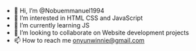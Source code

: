 - 👋 Hi, I’m @Nobuemmanuel1994
- 👀 I’m interested in HTML CSS and JavaScript 
- 🌱 I’m currently learning JS 
- 💞️ I’m looking to collaborate on Website development projects
- 📫 How to reach me onyunwinnie@gmail.com 

<!---
Nobuemmanuel1994/Nobuemmanuel1994 is a ✨ special ✨ repository because its `README.md` (this file) appears on your GitHub profile.
You can click the Preview link to take a look at your changes.
--->
